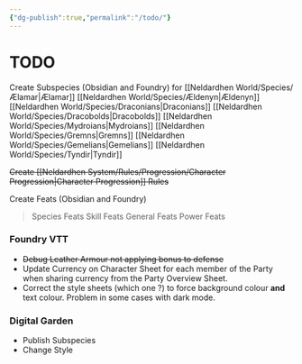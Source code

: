 ```yaml
---
{"dg-publish":true,"permalink":"/todo/"}
---
```


# TODO

Create Subspecies (Obsidian and Foundry) for
	[[Neldardhen World/Species/Ælamar\|Ælamar]]
	[[Neldardhen World/Species/Ældenyn\|Ældenyn]]
	[[Neldardhen World/Species/Draconians\|Draconians]]
	[[Neldardhen World/Species/Dracobolds\|Dracobolds]]
	[[Neldardhen World/Species/Mydroians\|Mydroians]]
	[[Neldardhen World/Species/Gremns\|Gremns]]
	[[Neldardhen World/Species/Gemelians\|Gemelians]]
	 [[Neldardhen World/Species/Tyndir\|Tyndir]]

~~Create [[Neldardhen System/Rules/Progression/Character Progression\|Character Progression]] Rules~~ 

Create Feats (Obsidian and Foundry)
> Species Feats
> Skill Feats
> General Feats
> Power Feats

### Foundry VTT
- ~~Debug Leather Armour not applying bonus to defense~~
- Update Currency on Character Sheet for each member of the Party when sharing currency from the Party Overview Sheet.
- Correct the style sheets (which one ?) to force background colour **and** text colour. Problem in some cases with dark mode.

### Digital Garden
- Publish Subspecies
- Change Style